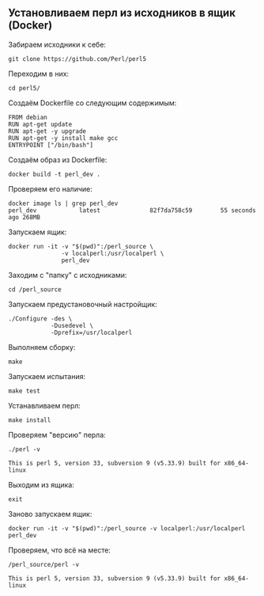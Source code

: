 ## Установливаем перл из исходников в ящик (Docker)

Забираем исходники к себе:

```
git clone https://github.com/Perl/perl5
```

Переходим в них:

```
cd perl5/
```

Создаём Dockerfile со следующим содержимым:

```
FROM debian
RUN apt-get update
RUN apt-get -y upgrade
RUN apt-get -y install make gcc
ENTRYPOINT ["/bin/bash"]
```

Создаём образ из Dockerfile:

```
docker build -t perl_dev .
```

Проверяем его наличие:

```
docker image ls | grep perl_dev
perl_dev            latest              82f7da758c59        55 seconds ago 268MB
```

Запускаем ящик:

```
docker run -it -v "$(pwd)":/perl_source \
               -v localperl:/usr/localperl \
               perl_dev
```

Заходим с "папку" с исходниками:

```
cd /perl_source
```

Запускаем предустановочный настройщик:

```
./Configure -des \
            -Dusedevel \
            -Dprefix=/usr/localperl
```

Выполняем сборку:

```
make
```

Запускаем испытания:

```
make test
```

Устанавливаем перл:

```
make install
```

Проверяем "версию" перла:

```
./perl -v

This is perl 5, version 33, subversion 9 (v5.33.9) built for x86_64-linux
```

Выходим из ящика:

```
exit
```

Заново запускаем ящик:

```
docker run -it -v "$(pwd)":/perl_source -v localperl:/usr/localperl perl_dev
```

Проверяем, что всё на месте:

```
/perl_source/perl -v

This is perl 5, version 33, subversion 9 (v5.33.9) built for x86_64-linux
```
